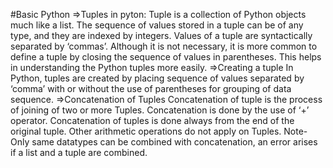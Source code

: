 #Basic Python
=>Tuples in pyton:
Tuple is a collection of Python objects much like a list. The sequence of values stored in a tuple can be of any type, and they are indexed by integers.
Values of a tuple are syntactically separated by ‘commas’. Although it is not necessary, it is more common to define a tuple by closing the sequence of values in parentheses. This helps in understanding the Python tuples more easily.
=>Creating a tuple
In Python, tuples are created by placing sequence of values separated by ‘comma’ with or without the use of parentheses for grouping of data sequence.
=>Concatenation of Tuples
Concatenation of tuple is the process of joining of two or more Tuples. Concatenation is done by the use of ‘+’ operator. Concatenation of tuples is done always from the end of the original tuple. Other arithmetic operations do not apply on Tuples.
Note- Only same datatypes can be combined with concatenation, an error arises if a list and a tuple are combined.
